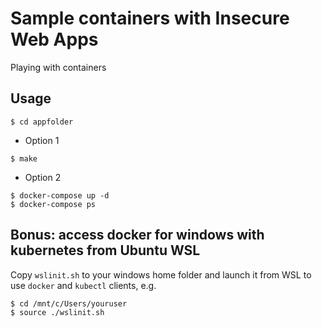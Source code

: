 # Sample containers with Insecure Web Apps

Playing with containers

## Usage
````
$ cd appfolder
````
* Option 1

````
$ make
````

* Option 2

````
$ docker-compose up -d
$ docker-compose ps
````

## Bonus: access docker for windows with kubernetes from Ubuntu WSL

Copy ``wslinit.sh`` to your windows home folder and launch it from WSL to use ``docker`` and ``kubectl`` clients, e.g. 

````
$ cd /mnt/c/Users/youruser
$ source ./wslinit.sh
````
